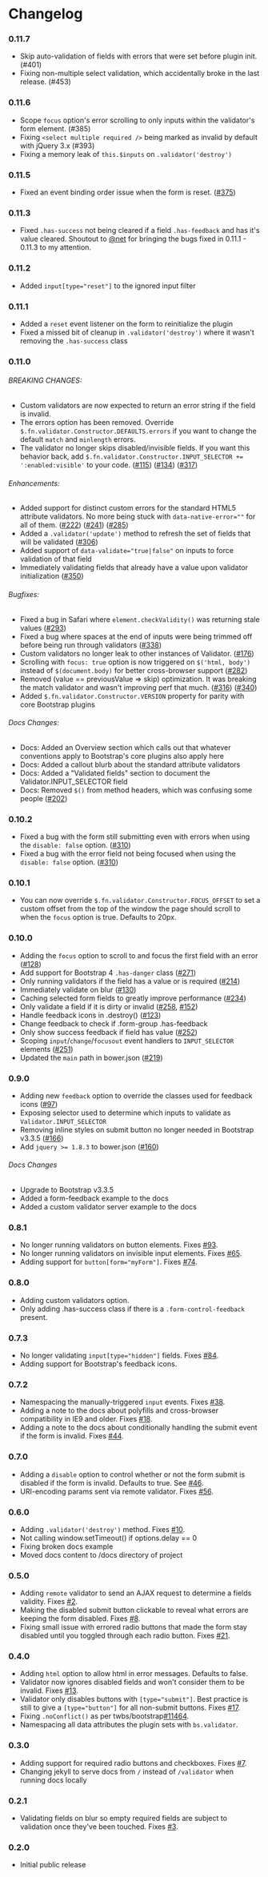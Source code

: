Changelog
=========
### 0.11.7
* Skip auto-validation of fields with errors that were set before plugin init. (#401)
* Fixing non-multiple select validation, which accidentally broke in the last release. (#453)

### 0.11.6
* Scope `focus` option's error scrolling to only inputs within the validator's form element. (#385)
* Fixing `<select multiple required />` being marked as invalid by default with jQuery 3.x (#393)
* Fixing a memory leak of `this.$inputs` on `.validator('destroy')`

### 0.11.5
* Fixed an event binding order issue when the form is reset. ([#375](https://github.com/1000hz/bootstrap-validator/pull/375))

### 0.11.3
* Fixed `.has-success` not being cleared if a field `.has-feedback` and has it's value cleared.  Shoutout to [@net](https://github.com/1000hz/bootstrap-validator/pull/375) for bringing the bugs fixed in 0.11.1 - 0.11.3 to my attention.

### 0.11.2
* Added `input[type="reset"]` to the ignored input filter

### 0.11.1
* Added a `reset` event listener on the form to reinitialize the plugin
* Fixed a missed bit of cleanup in `.validator('destroy')` where it wasn't removing the `.has-success` class

### 0.11.0
###### BREAKING CHANGES:
* Custom validators are now expected to return an error string if the field is invalid.
* The errors option has been removed. Override `$.fn.validator.Constructor.DEFAULTS.errors` if you want to change the default `match` and `minlength` errors.
* The validator no longer skips disabled/invisible fields. If you want this behavior back, add `$.fn.validator.Constructor.INPUT_SELECTOR += ':enabled:visible'` to your code. ([#115](https://github.com/1000hz/bootstrap-validator/issues/115)) ([#134](https://github.com/1000hz/bootstrap-validator/issues/134)) ([#317](https://github.com/1000hz/bootstrap-validator/issues/317))

###### Enhancements:
* Added support for distinct custom errors for the standard HTML5 attribute validators. No more being stuck with `data-native-error=""` for all of them. ([#222](https://github.com/1000hz/bootstrap-validator/issues/222)) ([#241](https://github.com/1000hz/bootstrap-validator/issues/241)) ([#285](https://github.com/1000hz/bootstrap-validator/issues/285))
* Added a `.validator('update')` method to refresh the set of fields that will be validated ([#306](https://github.com/1000hz/bootstrap-validator/issues/306))
* Added support of `data-validate="true|false"` on inputs to force validation of that field
* Immediately validating fields that already have a value upon validator initialization ([#350](https://github.com/1000hz/bootstrap-validator/issues/350))

###### Bugfixes:
* Fixed a bug in Safari where `element.checkValidity()` was returning stale values ([#293](https://github.com/1000hz/bootstrap-validator/issues/293))
* Fixed a bug where spaces at the end of inputs were being trimmed off before being run through validators ([#338](https://github.com/1000hz/bootstrap-validator/issues/338))
* Custom validators no longer leak to other instances of Validator. ([#176](https://github.com/1000hz/bootstrap-validator/issues/176))
* Scrolling with `focus: true` option is now triggered on `$('html, body')` instead of `$(document.body)` for better cross-browser support ([#282](https://github.com/1000hz/bootstrap-validator/issues/282))
* Removed (value == previousValue => skip) optimization. It was breaking the match validator and wasn't improving perf that much. ([#316](https://github.com/1000hz/bootstrap-validator/issues/316)) ([#340](https://github.com/1000hz/bootstrap-validator/issues/340))
* Added `$.fn.validator.Constructor.VERSION` property for parity with core Bootstrap plugins

###### Docs Changes:
* Docs: Added an Overview section which calls out that whatever conventions apply to Bootstrap's core plugins also apply here
* Docs: Added a callout blurb about the standard attribute validators
* Docs: Added a "Validated fields" section to document the Validator.INPUT_SELECTOR field
* Docs: Removed `$()` from method headers, which was confusing some people ([#202](https://github.com/1000hz/bootstrap-validator/issues/202))


### 0.10.2
* Fixed a bug with the form still submitting even with errors when using the `disable: false` option. ([#310](https://github.com/1000hz/bootstrap-validator/issues/310))
* Fixed a bug with the error field not being focused when using the `disable: false` option. ([#310](https://github.com/1000hz/bootstrap-validator/issues/310))

### 0.10.1
* You can now override `$.fn.validator.Constructor.FOCUS_OFFSET` to set a custom offset from the top of the window the page should scroll to when the `focus` option is true. Defaults to 20px.

### 0.10.0
* Adding the `focus` option to scroll to and focus the first field with an error ([#128](https://github.com/1000hz/bootstrap-validator/issues/128))
* Add support for Bootstrap 4 `.has-danger` class ([#271](https://github.com/1000hz/bootstrap-validator/issues/271))
* Only running validators if the field has a value or is required ([#214](https://github.com/1000hz/bootstrap-validator/issues/214))
* Immediately validate on blur ([#130](https://github.com/1000hz/bootstrap-validator/issues/130))
* Caching selected form fields to greatly improve performance ([#234](https://github.com/1000hz/bootstrap-validator/issues/234))
* Only validate a field if it is dirty or invalid ([#258](https://github.com/1000hz/bootstrap-validator/issues/258), [#152](https://github.com/1000hz/bootstrap-validator/issues/152))
* Handle feedback icons in .destroy() ([#123](https://github.com/1000hz/bootstrap-validator/issues/123))
* Change feedback to check if .form-group .has-feedback
* Only show success feedback if field has value ([#252](https://github.com/1000hz/bootstrap-validator/issues/252))
* Scoping `input`/`change`/`focusout` event handlers to `INPUT_SELECTOR` elements ([#251](https://github.com/1000hz/bootstrap-validator/issues/251))
* Updated the `main` path in bower.json ([#219](https://github.com/1000hz/bootstrap-validator/issues/219))

### 0.9.0
* Adding new `feedback` option to override the classes used for feedback icons ([#97](https://github.com/1000hz/bootstrap-validator/issues/97))
* Exposing selector used to determine which inputs to validate as `Validator.INPUT_SELECTOR`
* Removing inline styles on submit button no longer needed in Bootstrap v3.3.5 ([#166](https://github.com/1000hz/bootstrap-validator/issues/166))
* Add `jquery >= 1.8.3` to bower.json ([#160](https://github.com/1000hz/bootstrap-validator/issues/160))

###### Docs Changes
* Upgrade to Bootstrap v3.3.5
* Added a form-feedback example to the docs
* Added a custom validator server example to the docs

### 0.8.1
* No longer running validators on button elements. Fixes [#93](https://github.com/1000hz/bootstrap-validator/issues/93).
* No longer running validators on invisible input elements. Fixes [#65](https://github.com/1000hz/bootstrap-validator/issues/65).
* Adding support for `button[form="myForm"]`. Fixes [#74](https://github.com/1000hz/bootstrap-validator/issues/74).

### 0.8.0
* Adding custom validators option.
* Only adding .has-success class if there is a `.form-control-feedback` present.

### 0.7.3
* No longer validating `input[type="hidden"]` fields. Fixes [#84](https://github.com/1000hz/bootstrap-validator/issues/84).
* Adding support for Bootstrap's feedback icons.

### 0.7.2
* Namespacing the manually-triggered `input` events. Fixes [#38](https://github.com/1000hz/bootstrap-validator/issues/38).
* Adding a note to the docs about polyfills and cross-browser compatibility in IE9 and older. Fixes [#18](https://github.com/1000hz/bootstrap-validator/issues/18).
* Adding a note to the docs about conditionally handling the submit event if the form is invalid. Fixes [#44](https://github.com/1000hz/bootstrap-validator/issues/44).

### 0.7.0
* Adding a `disable` option to control whether or not the form submit is disabled if the form is invalid. Defaults to true. See [#46](https://github.com/1000hz/bootstrap-validator/issues/46).
* URI-encoding params sent via remote validator. Fixes [#56](https://github.com/1000hz/bootstrap-validator/issues/56).

### 0.6.0
* Adding `.validator('destroy')` method. Fixes [#10](https://github.com/1000hz/bootstrap-validator/issues/10).
* Not calling window.setTimeout() if options.delay == 0
* Fixing broken docs example
* Moved docs content to /docs directory of project

### 0.5.0
* Adding `remote` validator to send an AJAX request to determine a fields validity. Fixes [#2](https://github.com/1000hz/bootstrap-validator/issues/2).
* Making the disabled submit button clickable to reveal what errors are keeping the form disabled. Fixes [#8](https://github.com/1000hz/bootstrap-validator/issues/8).
* Fixing small issue with errored radio buttons that made the form stay disabled until you toggled through each radio button. Fixes [#21](https://github.com/1000hz/bootstrap-validator/issues/21).

### 0.4.0
* Adding `html` option to allow html in error messages. Defaults to false.
* Validator now ignores disabled fields and won't consider them to be invalid. Fixes [#13](https://github.com/1000hz/bootstrap-validator/issues/13).
* Validator only disables buttons with `[type="submit"]`. Best practice is still to give a `[type="button"]` for all non-submit buttons. Fixes [#17](https://github.com/1000hz/bootstrap-validator/issues/17).
* Fixing `.noConflict()` as per twbs/bootstrap[#11464](https://github.com/1000hz/bootstrap-validator/issues/11464).
* Namespacing all data attributes the plugin sets with `bs.validator`.

### 0.3.0
* Adding support for required radio buttons and checkboxes. Fixes [#7](https://github.com/1000hz/bootstrap-validator/issues/7).
* Changing jekyll to serve docs from `/` instead of `/validator` when running docs locally

### 0.2.1
* Validating fields on blur so empty required fields are subject to validation once they've been touched. Fixes [#3](https://github.com/1000hz/bootstrap-validator/issues/3).

### 0.2.0
* Initial public release
